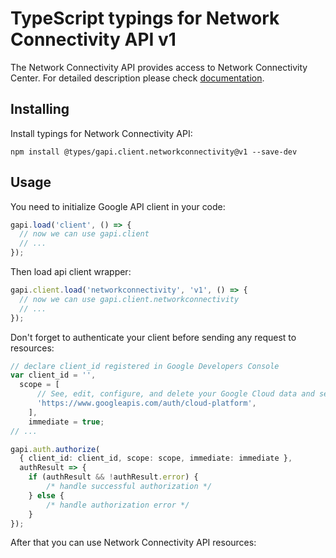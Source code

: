 # TypeScript typings for Network Connectivity API v1

The Network Connectivity API provides access to Network Connectivity Center.
For detailed description please check [documentation](https://cloud.google.com/network-connectivity/docs/reference/networkconnectivity/rest).

## Installing

Install typings for Network Connectivity API:

```
npm install @types/gapi.client.networkconnectivity@v1 --save-dev
```

## Usage

You need to initialize Google API client in your code:

```typescript
gapi.load('client', () => {
  // now we can use gapi.client
  // ...
});
```

Then load api client wrapper:

```typescript
gapi.client.load('networkconnectivity', 'v1', () => {
  // now we can use gapi.client.networkconnectivity
  // ...
});
```

Don't forget to authenticate your client before sending any request to resources:

```typescript
// declare client_id registered in Google Developers Console
var client_id = '',
  scope = [ 
      // See, edit, configure, and delete your Google Cloud data and see the email address for your Google Account.
      'https://www.googleapis.com/auth/cloud-platform',
    ],
    immediate = true;
// ...

gapi.auth.authorize(
  { client_id: client_id, scope: scope, immediate: immediate },
  authResult => {
    if (authResult && !authResult.error) {
        /* handle successful authorization */
    } else {
        /* handle authorization error */
    }
});
```

After that you can use Network Connectivity API resources:

```typescript
```
